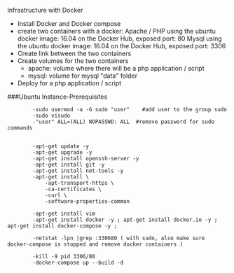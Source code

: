 Infrastructure with Docker
   - Install Docker and Docker compose
   - create two containers with a docker:
        Apache / PHP using the ubuntu docker image: 16.04 on the Docker Hub, exposed port: 80
        Mysql using the ubuntu docker image: 16.04 on the Docker Hub, exposed port: 3306
   - Create link between the two containers
   - Create volumes for the two containers
        - apache: volume where there will be a php application / script
        - mysql: volume for mysql "data" folder
   - Deploy for a php application / script

###Ubuntu Instance-Prerequisites

            -sudo usermod -a -G sudo "user"    #add user to the group sudo
            -sudo visudo
            -"user" ALL=(ALL) NOPASSWD: ALL  #remove password for sudo commands


            -apt-get update -y
            -apt-get upgrade -y
            -apt-get install openssh-server -y
            -apt-get install git -y
            -apt-get install net-tools -y
            -apt-get install \
                -apt-transport-https \
                -ca-certificates \
                -curl \
                -software-properties-common

            -apt-get install vim
            -apt-get install docker -y ; apt-get install docker.io -y ; apt-get install docker-compose -y ;

            -netstat -lpn |grep :330680 ( with sudo, also make sure docker-compose is stopped and remove docker containers )
            
            -kill -9 pid 3306/80
            -docker-compose up --build -d
